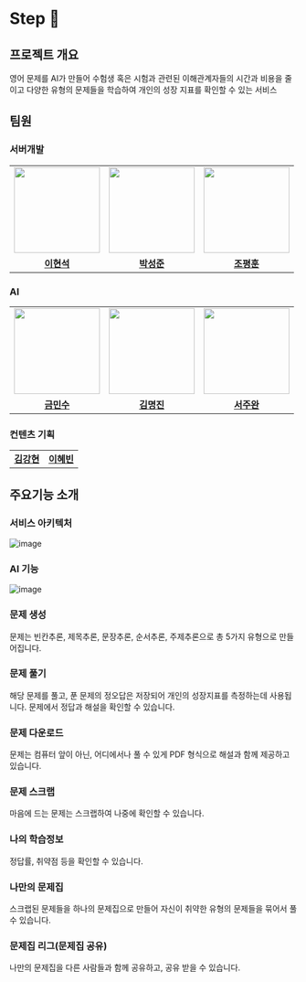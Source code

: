 # Step 👋

## 프로젝트 개요
영어 문제를 AI가 만들어 수험생 혹은 시험과 관련된 이해관계자들의 시간과 비용을 줄이고 다양한 유형의 문제들을 학습하여 개인의 성장 지표를 확인할 수 있는 서비스

##  팀원

### 서버개발
<table>
  <tr>
    <td align="center"><a href="https://github.com/bbbbooo"><img src="https://avatars.githubusercontent.com/bbbbooo" width="150px;" alt="">
    <td align="center"><a href="https://github.com/myrhymetree"><img src="https://avatars.githubusercontent.com/myrhymetree" width="150px;" alt="">
    <td align="center"><a href="https://github.com/pyunghun"><img src="https://avatars.githubusercontent.com/pyunghun" width="150px;" alt="">
    </td>
  </tr>
  <tr>
    <td align="center"><a href="https://github.com/bbbbooo"><b>이현석</b></td>
    <td align="center"><a href="https://github.com/myrhymetree"><b>박성준</b></td>
    <td align="center"><a href="https://github.com/pyunghun"><b>조평훈</b></td>
  </tr>

</table>

### AI

<table>
  <tr>
    <td align="center"><a href="https://github.com/Mamaaaamooooo"><img src="https://avatars.githubusercontent.com/Mamaaaamooooo" width="150px;" alt="">
    <td align="center"><a href="https://github.com/audwls4545"><img src="https://avatars.githubusercontent.com/audwls4545" width="150px;" alt="">
    <td align="center"><a href="https://github.com/joowop"><img src="https://avatars.githubusercontent.com/joowop" width="150px;" alt="">
    </td>
  </tr>
  <tr>
    <td align="center"><a href="https://github.com/Mamaaaamooooo"><b>금민수</b></td>
    <td align="center"><a href="https://github.com/audwls4545"><b>김명진</b></td>
    <td align="center"><a href="https://github.com/joowop"><b>서주완</b></td>
  </tr>
</table>

### 컨텐츠 기획

<table>
  <tr>
    <td align="center"><a href="https://github.com/"><b>김강현</b></td>
    <td align="center"><a href="https://github.com/"><b>이혜빈</b></td>
  </tr>
</table>

## 주요기능 소개

### 서비스 아키텍처
![image](https://github.com/Convergence-Project/.github/assets/94158097/e23e25a1-fc30-4209-8104-8eb68c58f194)

### AI 기능
![image](https://github.com/Convergence-Project/.github/assets/94158097/d13456b7-af8e-4c4d-8d74-ba1a13ab4830)

### 문제 생성
문제는 빈칸추론, 제목추론, 문장추론, 순서추론, 주제추론으로 총 5가지 유형으로 만들어집니다.

### 문제 풀기
해당 문제를 풀고, 푼 문제의 정오답은 저장되어 개인의 성장지표를 측정하는데 사용됩니다.
문제에서 정답과 해설을 확인할 수 있습니다.

### 문제 다운로드
문제는 컴퓨터 앞이 아닌, 어디에서나 풀 수 있게 PDF 형식으로 해설과 함께 제공하고 있습니다.

### 문제 스크랩
마음에 드는 문제는 스크랩하여 나중에 확인할 수 있습니다.

### 나의 학습정보
정답률, 취약점 등을 확인할 수 있습니다.

### 나만의 문제집
스크랩된 문제들을 하나의 문제집으로 만들어 자신이 취약한 유형의 문제들을 묶어서 풀 수 있습니다.

### 문제집 리그(문제집 공유)
나만의 문제집을 다른 사람들과 함께 공유하고, 공유 받을 수 있습니다.



